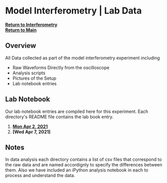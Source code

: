 # Model Interferometry | Lab Data
**[Return to Interferometry](https://github.com/PanosEconomou/advanced-lab/tree/main/3.Interferometry)**\
**[Return to Main](https://github.com/PanosEconomou/advanced-lab)**

## Overview
All Data collected as part of the model interferometry experiment including
- Raw Waveforms Directly from the oscilloscope
- Analysis scripts
- Pictures of the Setup
- Lab notebook entries

## Lab Notebook
Our lab notebook entries are compiled here for this experiment.
Each directory's README file contains the lab book entry.
1. **[Mon Apr 2, 2021](https://github.com/PanosEconomou/advanced-lab/tree/main/3.Interferometry/1.Lab-Data/1.INTERFEROMETRY__Apr-02-2021__11-27-16)**
2. **[Wed Apr 7, 2021]**

## Notes
In data analysis each directory contains a list of csv files that correspond to the raw data and are named accordignly to specify the differences between them. Also we have included an iPython analysis notebook in each to process and understand the data.
